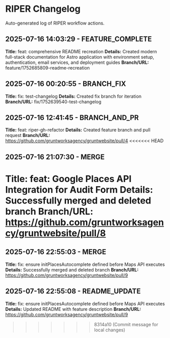 # RIPER Changelog

Auto-generated log of RIPER workflow actions.

## 2025-07-16 14:03:29 - FEATURE_COMPLETE

**Title:** feat: comprehensive README recreation
**Details:** Created modern full-stack documentation for Astro application with environment setup, authentication, email services, and deployment guides
**Branch/URL:** feature/1752685809-readme-recreation

## 2025-07-16 00:20:55 - BRANCH_FIX

**Title:** fix: test-changelog
**Details:** Created fix branch for iteration
**Branch/URL:** fix/1752639540-test-changelog

## 2025-07-16 12:41:45 - BRANCH_AND_PR

**Title:** feat: riper-gh-refactor
**Details:** Created feature branch and pull request
**Branch/URL:** https://github.com/gruntworksagency/gruntwebsite/pull/4
<<<<<<< HEAD
## 2025-07-16 21:07:30 - MERGE
**Title:** feat: Google Places API Integration for Audit Form
**Details:** Successfully merged and deleted branch
**Branch/URL:** https://github.com/gruntworksagency/gruntwebsite/pull/8
=======
## 2025-07-16 22:55:03 - MERGE
**Title:** fix: ensure initPlacesAutocomplete defined before Maps API executes
**Details:** Successfully merged and deleted branch
**Branch/URL:** https://github.com/gruntworksagency/gruntwebsite/pull/9

## 2025-07-16 22:55:08 - README_UPDATE
**Title:** fix: ensure initPlacesAutocomplete defined before Maps API executes
**Details:** Updated README with feature description
**Branch/URL:** https://github.com/gruntworksagency/gruntwebsite/pull/9
>>>>>>> 8314a10 (Commit message for local changes)

